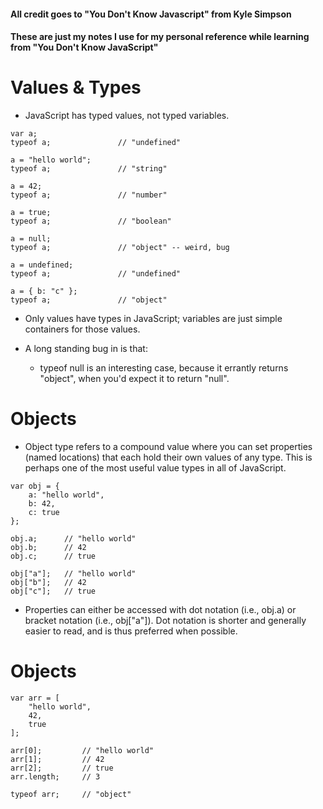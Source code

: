 #### All credit goes to "You Don't Know Javascript" from Kyle Simpson
#### These are just my notes I use for my personal reference while learning from "You Don't Know JavaScript"

# Values & Types
- JavaScript has typed values, not typed variables. 

```
var a;
typeof a;				// "undefined"

a = "hello world";
typeof a;				// "string"

a = 42;
typeof a;				// "number"

a = true;
typeof a;				// "boolean"

a = null;
typeof a;				// "object" -- weird, bug

a = undefined;
typeof a;				// "undefined"

a = { b: "c" };
typeof a;				// "object"
```

- Only values have types in JavaScript; variables are just simple containers for those values.

- A long standing bug in is that: 
    - typeof null is an interesting case, because it errantly returns "object", when you'd expect it to return "null".

# Objects 
- Object type refers to a compound value where you can set properties (named locations) that each hold their own values of any type. This is perhaps one of the most useful value types in all of JavaScript.

```
var obj = {
	a: "hello world",
	b: 42,
	c: true
};

obj.a;		// "hello world"
obj.b;		// 42
obj.c;		// true

obj["a"];	// "hello world"
obj["b"];	// 42
obj["c"];	// true
```

- Properties can either be accessed with dot notation (i.e., obj.a) or bracket notation (i.e., obj["a"]). Dot notation is shorter and generally easier to read, and is thus preferred when possible.

# Objects
```
var arr = [
	"hello world",
	42,
	true
];

arr[0];			// "hello world"
arr[1];			// 42
arr[2];			// true
arr.length;		// 3

typeof arr;		// "object"
```